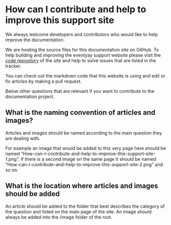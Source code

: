 # How can I contribute and help to improve this support site

We always welcome developers and contributors who would like to help improve the documentation. 

We are hosting the source files for this documentation site on GitHub. To help building and improving the eventyay support website please visit the [code repository](https://github.com/fossasia/support.eventyay.com) of the site and help to solve issues that are listed in the tracker. 

You can check out the markdown code that this website is using and edit or fix articles by making a pull request.

Below other questions that are relevant if you want to contribute to the documentation project.


## What is the naming convention of articles and images?

Articles and images should be named according to the main question they are dealing with.

For example an image that would be added to this very page here should be named “How-can-I-contribute-and-help-to-improve-this-support-site-1.png”. If there is a second image on the same page it should be named “How-can-I-contribute-and-help-to-improve-this-support-site-2.png” and so on.


## What is the location where articles and images should be added

An article should be added to the folder that best describes the category of the question and listed on the main page of the site. An image should always be added into the /image folder of the root.
